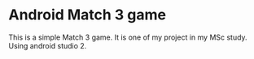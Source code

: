 # Android Match 3 game
This is a simple Match 3 game. It is one of my project in my MSc study.
Using android studio 2.
